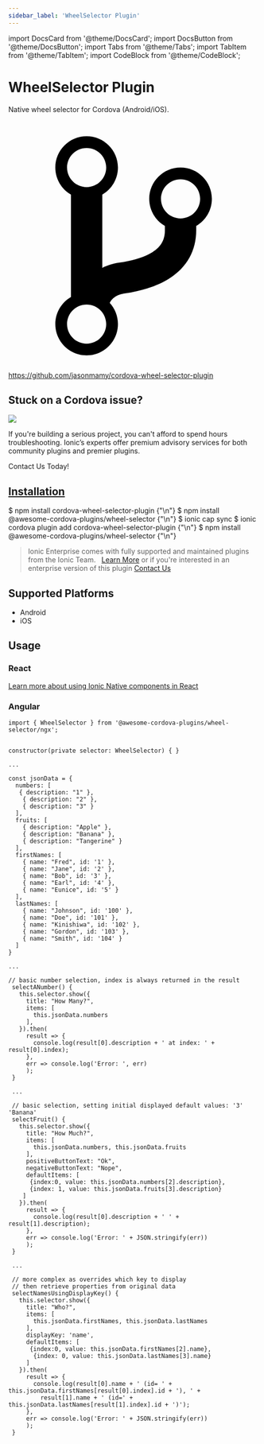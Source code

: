 ```yaml
---
sidebar_label: 'WheelSelector Plugin'
---
```


import DocsCard from '@theme/DocsCard';
import DocsButton from '@theme/DocsButton';
import Tabs from '@theme/Tabs';
import TabItem from '@theme/TabItem';
import CodeBlock from '@theme/CodeBlock';

# WheelSelector Plugin

Native wheel selector for Cordova (Android/iOS).

<p><a href="https://github.com/jasonmamy/cordova-wheel-selector-plugin" target="_blank" rel="noopener" className="git-link">
  <svg viewBox="0 0 512 512"><path d="M416 160c0-35.3-28.7-64-64-64s-64 28.7-64 64c0 23.7 12.9 44.3 32 55.4v8.6c0 19.9-7.8 33.7-25.3 44.9-15.4 9.8-38.1 17.1-67.5 21.5-14 2.1-25.7 6-35.2 10.7V151.4c19.1-11.1 32-31.7 32-55.4 0-35.3-28.7-64-64-64S96 60.7 96 96c0 23.7 12.9 44.3 32 55.4v209.2c-19.1 11.1-32 31.7-32 55.4 0 35.3 28.7 64 64 64s64-28.7 64-64c0-16.6-6.3-31.7-16.7-43.1 1.9-4.9 9.7-16.3 29.4-19.3 38.8-5.8 68.9-15.9 92.3-30.8 36-22.8 55-57 55-98.8v-8.6c19.1-11.1 32-31.7 32-55.4zM160 56c22.1 0 40 17.9 40 40s-17.9 40-40 40-40-17.9-40-40 17.9-40 40-40zm0 400c-22.1 0-40-17.9-40-40s17.9-40 40-40 40 17.9 40 40-17.9 40-40 40zm192-256c-22.1 0-40-17.9-40-40s17.9-40 40-40 40 17.9 40 40-17.9 40-40 40z"></path></svg> https://github.com/jasonmamy/cordova-wheel-selector-plugin
</a></p>

<h2>Stuck on a Cordova issue?</h2>
<DocsCard className="cordova-ee-card" header="Don't waste precious time on plugin issues." href="https://ionicframework.com/sales?product_of_interest=Ionic%20Native">
  <div>
    <img src="/docs/icons/native-cordova-bot.png" class="cordova-ee-img" />
    <p>If you're building a serious project, you can't afford to spend hours troubleshooting. Ionic’s experts offer premium advisory services for both community plugins and premier plugins.</p>
    <DocsButton className="native-ee-detail">Contact Us Today!</DocsButton>
  </div>
</DocsCard>

<h2 id="installation">
  <a href="#installation">Installation</a>
</h2>
<Tabs defaultValue="Capacitor" values={[
  {value: 'Capacitor', label: 'Capacitor'},
  {value: 'Cordova', label: 'Cordova'},
  {value: 'Enterprise', label: 'Enterprise'},
]}>
  <TabItem value="Capacitor">
    <CodeBlock className="language-shell">
      $ npm install cordova-wheel-selector-plugin {"\n"}
      $ npm install @awesome-cordova-plugins/wheel-selector {"\n"}
      $ ionic cap sync
    </CodeBlock>
  </TabItem>
  <TabItem value="Cordova">
    <CodeBlock className="language-shell">
      $ ionic cordova plugin add cordova-wheel-selector-plugin {"\n"}
      $ npm install @awesome-cordova-plugins/wheel-selector {"\n"}
    </CodeBlock>
  </TabItem>
  <TabItem value="Enterprise">
    <blockquote>Ionic Enterprise comes with fully supported and maintained plugins from the Ionic Team. &nbsp;
      <a class="btn" href="https://ionic.io/docs/premier-plugins">Learn More</a> or if you're interested in an enterprise version of this plugin <a class="btn" href="https://ionicframework.com/sales?product_of_interest=Ionic%20Enterprise%20Engine">Contact Us</a></blockquote>
  </TabItem>
</Tabs>

## Supported Platforms

- Android
- iOS

## Usage

### React

[Learn more about using Ionic Native components in React](../native-community.md#react)

### Angular

```
import { WheelSelector } from '@awesome-cordova-plugins/wheel-selector/ngx';


constructor(private selector: WheelSelector) { }

...

const jsonData = {
  numbers: [
   { description: "1" },
    { description: "2" },
    { description: "3" }
  ],
  fruits: [
    { description: "Apple" },
    { description: "Banana" },
    { description: "Tangerine" }
  ],
  firstNames: [
    { name: "Fred", id: '1' },
    { name: "Jane", id: '2' },
    { name: "Bob", id: '3' },
    { name: "Earl", id: '4' },
    { name: "Eunice", id: '5' }
  ],
  lastNames: [
    { name: "Johnson", id: '100' },
    { name: "Doe", id: '101' },
    { name: "Kinishiwa", id: '102' },
    { name: "Gordon", id: '103' },
    { name: "Smith", id: '104' }
  ]
}

...

// basic number selection, index is always returned in the result
 selectANumber() {
   this.selector.show({
     title: "How Many?",
     items: [
       this.jsonData.numbers
     ],
   }).then(
     result => {
       console.log(result[0].description + ' at index: ' + result[0].index);
     },
     err => console.log('Error: ', err)
     );
 }

 ...

 // basic selection, setting initial displayed default values: '3' 'Banana'
 selectFruit() {
   this.selector.show({
     title: "How Much?",
     items: [
       this.jsonData.numbers, this.jsonData.fruits
     ],
     positiveButtonText: "Ok",
     negativeButtonText: "Nope",
     defaultItems: [
 	  {index:0, value: this.jsonData.numbers[2].description},
 	  {index: 1, value: this.jsonData.fruits[3].description}
 	]
   }).then(
     result => {
       console.log(result[0].description + ' ' + result[1].description);
     },
     err => console.log('Error: ' + JSON.stringify(err))
     );
 }

 ...

 // more complex as overrides which key to display
 // then retrieve properties from original data
 selectNamesUsingDisplayKey() {
   this.selector.show({
     title: "Who?",
     items: [
       this.jsonData.firstNames, this.jsonData.lastNames
     ],
     displayKey: 'name',
     defaultItems: [
 	  {index:0, value: this.jsonData.firstNames[2].name},
       {index: 0, value: this.jsonData.lastNames[3].name}
     ]
   }).then(
     result => {
       console.log(result[0].name + ' (id= ' + this.jsonData.firstNames[result[0].index].id + '), ' +
         result[1].name + ' (id=' + this.jsonData.lastNames[result[1].index].id + ')');
     },
     err => console.log('Error: ' + JSON.stringify(err))
     );
 }

```
